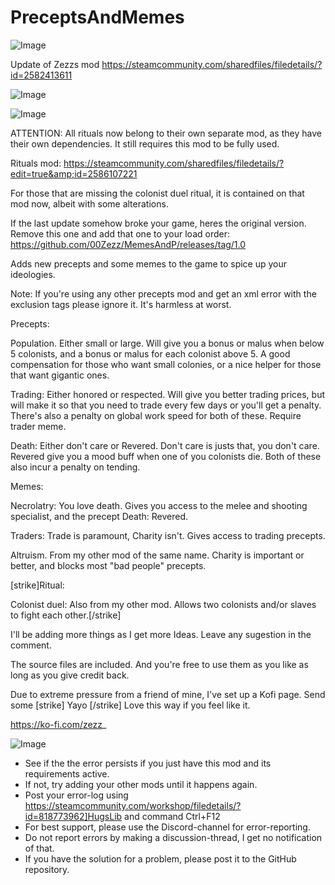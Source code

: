 # PreceptsAndMemes

![Image](https://i.imgur.com/buuPQel.png)

Update of Zezzs mod
https://steamcommunity.com/sharedfiles/filedetails/?id=2582413611

![Image](https://i.imgur.com/pufA0kM.png)

	
![Image](https://i.imgur.com/Z4GOv8H.png)

ATTENTION: All rituals now belong to their own separate mod, as they have their own dependencies. It still requires this mod to be fully used.

Rituals mod: https://steamcommunity.com/sharedfiles/filedetails/?edit=true&amp;id=2586107221

For those that are missing the colonist duel ritual, it is contained on that mod now, albeit with some alterations. 

If the last update somehow broke your game, heres the original version. Remove this one and add that one to your load order: https://github.com/00Zezz/MemesAndP/releases/tag/1.0

Adds new precepts and some memes to the game to spice up your ideologies. 

Note: If you're using any other precepts mod and get an xml error with the exclusion tags please ignore it. It's harmless at worst.

Precepts: 

Population. Either small or large. Will give you a bonus or malus when below 5 colonists, and a bonus or malus for each colonist above 5. A good compensation for those who want small colonies, or a nice helper for those that want gigantic ones.

Trading: Either honored or respected. Will give you better trading prices, but will make it so that you need to trade every few days or you'll get a penalty. There's also a penalty on global work speed for both of these. Require trader meme.

Death: Either don't care or Revered. Don't care is justs that, you don't care. Revered give you a mood buff when one of you colonists die. Both of these also incur a penalty on tending.


Memes: 

Necrolatry: You love death. Gives you access to the melee and shooting specialist, and the precept Death: Revered.

Traders: Trade is paramount, Charity isn't. Gives access to trading precepts.

Altruism. From my other mod of the same name. Charity is important or better, and blocks most "bad people" precepts.

[strike]Ritual:

Colonist duel: Also from my other mod. Allows two colonists and/or slaves to fight each other.[/strike]


I'll be adding more things as I get more Ideas. Leave any sugestion in the comment.

The source files are included. And you're free to use them as you like as long as you give credit back.


Due to extreme pressure from a friend of mine, I've set up a Kofi page. Send some [strike] Yayo [/strike] Love this way if you feel like it.

https://ko-fi.com/zezz_
	
![Image](https://i.imgur.com/PwoNOj4.png)



-  See if the the error persists if you just have this mod and its requirements active.
-  If not, try adding your other mods until it happens again.
-  Post your error-log using https://steamcommunity.com/workshop/filedetails/?id=818773962]HugsLib and command Ctrl+F12
-  For best support, please use the Discord-channel for error-reporting.
-  Do not report errors by making a discussion-thread, I get no notification of that.
-  If you have the solution for a problem, please post it to the GitHub repository.


